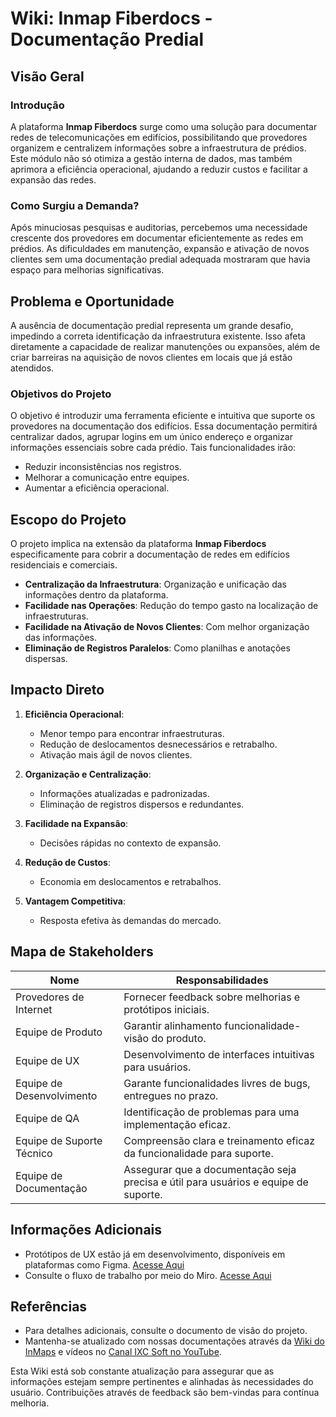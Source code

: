 # Wiki: Inmap Fiberdocs - Documentação Predial

## Visão Geral

### Introdução

A plataforma **Inmap Fiberdocs** surge como uma solução para documentar redes de telecomunicações em edifícios, possibilitando que provedores organizem e centralizem informações sobre a infraestrutura de prédios. Este módulo não só otimiza a gestão interna de dados, mas também aprimora a eficiência operacional, ajudando a reduzir custos e facilitar a expansão das redes.

### Como Surgiu a Demanda?

Após minuciosas pesquisas e auditorias, percebemos uma necessidade crescente dos provedores em documentar eficientemente as redes em prédios. As dificuldades em manutenção, expansão e ativação de novos clientes sem uma documentação predial adequada mostraram que havia espaço para melhorias significativas.

## Problema e Oportunidade

A ausência de documentação predial representa um grande desafio, impedindo a correta identificação da infraestrutura existente. Isso afeta diretamente a capacidade de realizar manutenções ou expansões, além de criar barreiras na aquisição de novos clientes em locais que já estão atendidos.

### Objetivos do Projeto

O objetivo é introduzir uma ferramenta eficiente e intuitiva que suporte os provedores na documentação dos edifícios. Essa documentação permitirá centralizar dados, agrupar logins em um único endereço e organizar informações essenciais sobre cada prédio. Tais funcionalidades irão:

- Reduzir inconsistências nos registros.
- Melhorar a comunicação entre equipes.
- Aumentar a eficiência operacional.

## Escopo do Projeto

O projeto implica na extensão da plataforma **Inmap Fiberdocs** especificamente para cobrir a documentação de redes em edifícios residenciais e comerciais. 

- **Centralização da Infraestrutura**: Organização e unificação das informações dentro da plataforma.
- **Facilidade nas Operações**: Redução do tempo gasto na localização de infraestruturas.
- **Facilidade na Ativação de Novos Clientes**: Com melhor organização das informações.
- **Eliminação de Registros Paralelos**: Como planilhas e anotações dispersas.

## Impacto Direto

1. **Eficiência Operacional**: 
   - Menor tempo para encontrar infraestruturas.
   - Redução de deslocamentos desnecessários e retrabalho.
   - Ativação mais ágil de novos clientes.

2. **Organização e Centralização**:
   - Informações atualizadas e padronizadas.
   - Eliminação de registros dispersos e redundantes.

3. **Facilidade na Expansão**:
   - Decisões rápidas no contexto de expansão.

4. **Redução de Custos**:
   - Economia em deslocamentos e retrabalhos.

5. **Vantagem Competitiva**:
   - Resposta efetiva às demandas do mercado.

## Mapa de Stakeholders

| Nome                      | Responsabilidades                                                                                  |
|---------------------------|---------------------------------------------------------------------------------------------------|
| Provedores de Internet    | Fornecer feedback sobre melhorias e protótipos iniciais.                                           |
| Equipe de Produto         | Garantir alinhamento funcionalidade-visão do produto.                                              |
| Equipe de UX              | Desenvolvimento de interfaces intuitivas para usuários.                                            |
| Equipe de Desenvolvimento | Garante funcionalidades livres de bugs, entregues no prazo.                                        |
| Equipe de QA              | Identificação de problemas para uma implementação eficaz.                                          |
| Equipe de Suporte Técnico | Compreensão clara e treinamento eficaz da funcionalidade para suporte.                             |
| Equipe de Documentação    | Assegurar que a documentação seja precisa e útil para usuários e equipe de suporte.                |

## Informações Adicionais

- Protótipos de UX estão já em desenvolvimento, disponíveis em plataformas como Figma. [Acesse Aqui](https://www.figma.com/design/jkRjm32E9eanaQPoLDJV0h/Fiberdocs---Documenta%C3%A7%C3%A3o-Predial?node-id=5414-1599&p=f&t=P5885qnqAMHjCsuf-0)
- Consulte o fluxo de trabalho por meio do Miro. [Acesse Aqui](https://miro.com/app/board/uXjVIfqctoc=/)

## Referências

- Para detalhes adicionais, consulte o documento de visão do projeto.
- Mantenha-se atualizado com nossas documentações através da [Wiki do InMaps](https://wiki-inmap.ixcsoft.com.br/pt-br/home) e vídeos no [Canal IXC Soft no YouTube](https://youtube.com/@ixcsoft?si=ttPB4ZyUpmDKkwdx).

Esta Wiki está sob constante atualização para assegurar que as informações estejam sempre pertinentes e alinhadas às necessidades do usuário. Contribuições através de feedback são bem-vindas para contínua melhoria.